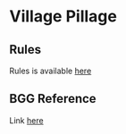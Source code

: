 # Village Pillage

## Rules

Rules is available [here](./print-and-play/Rulebook-village-pillage.pdf)

## BGG Reference

Link [here](https://boardgamegeek.com/boardgame/247342/village-pillage)
